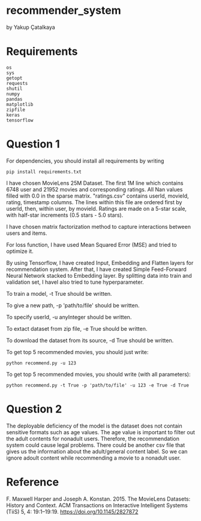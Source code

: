 # recommender_system  
by Yakup Çatalkaya

# Requirements
```console
os
sys
getopt
requests
shutil
numpy
pandas
matplotlib
zipfile
keras
tensorflow
```

# __Question 1__
For dependencies, you should install all requirements by writing 
```console
pip install requirements.txt
```
I have chosen MovieLens 25M Dataset. The first 1M line which contains 6748 user and 21952 movies and corresponding ratings.
All Nan values filled with 0.0 in the sparse matrix.
"ratings.csv" contains userId, movieId, rating, timestamp columns.
The lines within this file are ordered first by userId, then, within user, by movieId.
Ratings are made on a 5-star scale, with half-star increments (0.5 stars - 5.0 stars).

I have chosen matrix factorization method to capture interactions between users and items.

For loss function, I have used Mean Squared Error (MSE) and tried to optimize it.

By using Tensorflow, I have created Input, Embedding and Flatten layers for recommendation system.
After that, I have created Simple Feed-Forward Neural Network stacked to Embedding layer.
By splitting data into train and validation set, I havel also tried to tune hyperparameter.


To train a model, -t True  should be written.

To give a new path, -p 'path/to/file' should be written.

To specify userId, -u anyInteger should be written.

To extact dataset from zip file, -e True should be written.

To download the dataset from its source, -d True should be written.

To get top 5 recommended movies, you should just write:
```console
python recommend.py -u 123
```

To get top 5 recommended movies, you should write (with all parameters):
```console
python recommend.py -t True -p 'path/to/file' -u 123 -e True -d True
```


# __Question 2__

The deployable deficiency of the model is the dataset does not contain sensitive formats such as age values. 
The age value is important to filter out the adult contents for nonadult users. Therefore, the recommendation
system could cause legal problems. There could be another csv file that gives us the information about 
the adult/general content label. So we can ignore adoult content while recommending a movie to a nonadult user.

# Reference
F. Maxwell Harper and Joseph A. Konstan. 2015. The MovieLens Datasets: History and Context. ACM Transactions on Interactive Intelligent Systems (TiiS) 5, 4: 19:1–19:19. https://doi.org/10.1145/2827872
